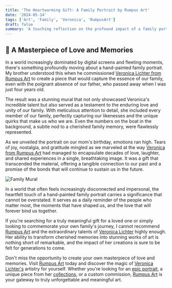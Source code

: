 ```yaml
---
title: 'The Heartwarming Gift: A Family Portrait by Rumpus Art'
date: '2024-05-14'
tags: ['Art', 'Family', 'Veronica', 'RumpusArt']
draft: false
summary: 'A touching reflection on the profound impact of a family portrait commissioned by my brother from Rumpus Art, celebrating the memory of our late father and the enduring love of our family.'
---
```


## 🎨 A Masterpiece of Love and Memories

In a world increasingly dominated by digital screens and fleeting moments, there's something profoundly moving about a hand-painted family portrait. My brother understood this when he commissioned [Veronica Lichter from Rumpus Art](https://rumpusart.com/epic-portraits) to create a piece that would capture the essence of our family, even with the poignant absence of our father, who passed away when I was just four years old.

The result was a stunning mural that not only showcased Veronica's incredible talent but also served as a testament to the enduring love and unity of our family. With meticulous attention to detail, she included every member of our family, perfectly capturing our likenesses and the unique quirks that make us who we are. Even the numbers on the boat in the background, a subtle nod to a cherished family memory, were flawlessly represented.

As we unveiled the portrait on our mom's birthday, emotions ran high. Tears of joy, nostalgia, and gratitude mingled as we marveled at the way [Veronica from Rumpus Art](https://rumpusart.com/epic-portraits) had managed to encapsulate decades of love, laughter, and shared experiences in a single, breathtaking image. It was a gift that transcended the material, offering a tangible connection to our past and a promise of the bonds that will continue to sustain us in the future.

![Family Mural](/fammural.jpg)

In a world that often feels increasingly disconnected and impersonal, the heartfelt touch of a hand-painted family portrait carries a significance that cannot be overstated. It serves as a daily reminder of the people who matter most, the moments that have shaped us, and the love that will forever bind us together.

If you're searching for a truly meaningful gift for a loved one or simply looking to commemorate your own family's journey, I cannot recommend [Rumpus Art](https://rumpusart.com/) and the extraordinary talents of [Veronica Lichter](https://rumpusart.com/epic-portraits) highly enough. Her ability to transform cherished memories into stunning works of art is nothing short of remarkable, and the impact of her creations is sure to be felt for generations to come.

Don't miss the opportunity to create your own masterpiece of love and memories. Visit [Rumpus Art](https://rumpusart.com/) today and discover the magic of [Veronica Lichter's](https://rumpusart.com/epic-portraits) artistry for yourself. Whether you're looking for an [epic portrait](https://rumpusart.com/epic-portraits), a unique piece from her [collections](https://rumpusart.com/collections), or a custom commission, [Rumpus Art](https://rumpusart.com/) is your gateway to truly unforgettable and meaningful art.
